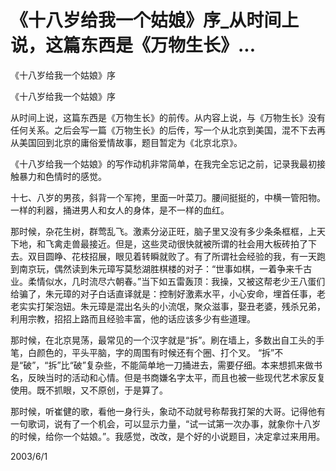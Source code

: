 # 《十八岁给我一个姑娘》序_从时间上说，这篇东西是《万物生长》...

《十八岁给我一个姑娘》序

《十八岁给我一个姑娘》序

从时间上说，这篇东西是《万物生长》的前传。从内容上说，与《万物生长》没有任何关系。之后会写一篇《万物生长》的后传，写一个从北京到美国，混不下去再从美国回到北京的庸俗爱情故事，题目暂定为《北京北京》。

《十八岁给我一个姑娘》的写作动机非常简单，在我完全忘记之前，记录我最初接触暴力和色情时的感觉。

十七、八岁的男孩，斜背一个军挎，里面一叶菜刀。腰间挺挺的，中横一管阳物。一样的利器，捅进男人和女人的身体，是不一样的血红。

那时候，杂花生树，群莺乱飞。激素分泌正旺，脑子里又没有多少条条框框，上天下地，和飞禽走兽最接近。但是，这些灵动很快就被所谓的社会用大板砖拍了下去。双目圆睁、花枝招展，眼见着转瞬就败了。有了所谓社会经验的我，有一天跑到南京玩，偶然读到朱元璋写莫愁湖胜棋楼的对子：“世事如棋，一着争来千古业。柔情似水，几时流尽六朝春。”当下如五雷轰顶：我操，又被这帮老少王八蛋们给骗了，朱元璋的对子白话直译就是：控制好激素水平，小心安命，埋首任事，老老实实打架泡妞。朱元璋是混出名头的小流氓，聚众滋事，娶丑老婆，残杀兄弟，利用宗教，招招上路而且经验丰富，他的话应该多少有些道理。

那时候，在北京晃荡，最常见的一个汉字就是“拆”。刷在墙上，多数出自工头的手笔，白颜色的，平头平脑，字的周围有时候还有个圈、打个叉。 “拆”不是“破”，“拆”比“破”复杂些，不能简单地一刀捅进去，需要仔细。本来想抓来做书名，反映当时的活动和心情。但是书商嫌名字太平，而且也被一些现代艺术家反复使用。既不抓眼，又不原创，于是算了。

那时候，听崔健的歌，看他一身行头，象动不动就号称帮我打架的大哥。记得他有一句歌词，说有了一个机会，可以显示力量，“试一试第一次办事，就象你十八岁的时候，给你一个姑娘。”。我感觉，改改，是个好的小说题目，决定拿过来用用。

2003/6/1